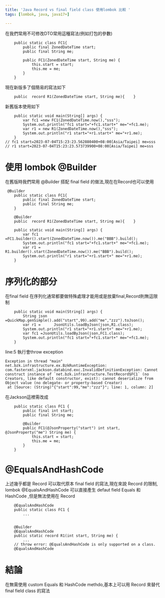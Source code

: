 ```yaml
---
title: 'Java Record vs final field class 使用lombok 比較 '
tags: [lombok, java, java17+]

---
```


在我們常用不可修改DTO常用這種寫法(例如打包的參數)
```java=
    public static class FC1{
        public final ZonedDateTime start;
        public final String me;

        public FC1(ZonedDateTime start, String me) {
            this.start = start;
            this.me = me;
        }
    }
```
現在新版多了個簡易的寫法如下
```java=
    public  record R1(ZonedDateTime start, String me){    }
```
新舊版本使用如下
```java=
    public static void main(String[] args) {
        var fc1 =new FC1(ZonedDateTime.now(),"sss");
        System.out.println("fc1 start="+fc1.start+" me="+fc1.me);
        var r1 = new R1(ZonedDateTime.now(),"sss");
        System.out.println("r1 start="+r1.start+" me="+r1.me);
    }
// fc1 start=2023-07-04T15:23:23.562880400+08:00[Asia/Taipei] me=sss
// r1 start=2023-07-04T15:23:23.573739900+08:00[Asia/Taipei] me=sss
```

# 使用 lombok @Builder
在舊版時我們常用 @Builder 搭配 final field 的做法,現在在Record也可以使用
```java=
 @Builder
    public static class FC1{
        public final ZonedDateTime start;
        public final String me;
    }

    @Builder
    public  record R1(ZonedDateTime start, String me){    }

    public static void main(String[] args) {
        var fc1 =FC1.builder().start(ZonedDateTime.now()).me("BBB").build();
        System.out.println("fc1 start="+fc1.start+" me="+fc1.me);
        var r1 = R1.builder().start(ZonedDateTime.now()).me("BBB").build();
        System.out.println("r1 start="+r1.start+" me="+r1.me);
    }
```

# 序列化的部分
在final field 在序列化通常都要做特殊處理才能用或是放棄final,Record則無這限制
```java=
    public static void main(String[] args) {
        String json =QuickMap.genSimple().add("start",99).add("me","zzz").toJson();
        var r1 =      JsonUtils.loadByJson(json,R1.class);
        System.out.println("r1 start="+r1.start+" me="+r1.me);
        var fc1 =JsonUtils.loadByJson(json,FC1.class);
        System.out.println("fc1 start="+fc1.start+" me="+fc1.me);
    }
```
line:5 執行會throw exception
```shell!
Exception in thread "main" net.bzk.infrastructure.ex.BzkRuntimeException: com.fasterxml.jackson.databind.exc.InvalidDefinitionException: Cannot construct instance of `net.bzk.infrastructure.TestRecord$FC1` (no Creators, like default constructor, exist): cannot deserialize from Object value (no delegate- or property-based Creator)
 at [Source: (String)"{"start":99,"me":"zzz"}"; line: 1, column: 2]
```
在Jackson這裡需改成
```java=
    public static class FC1 {
        public final int start;
        public final String me;

        @Builder
        public FC1(@JsonProperty("start") int start, @JsonProperty("me") String me) {
            this.start = start;
            this.me = me;
        }
    }
```
# @EqualsAndHashCode
上述幾乎都是 Record 可以取代原本 final field 的寫法,現在來說 Record 的限制, lombok @EqualsAndHashCode 可以直接產生 defaut field Equals 和 HashCode ,但是無法使用在 Record

```java=
    @EqualsAndHashCode
    public static class FC1 {
        ...
            
      
    @Builder
    @EqualsAndHashCode
    public static record R1(int start, String me) {
        ...
    // throw error: @EqualsAndHashCode is only supported on a class.
    @EqualsAndHashCode        

```

# 結論
在無需使用 custom Equals 和 HashCode methdo,基本上可以用 Record 來替代 final field class 的寫法